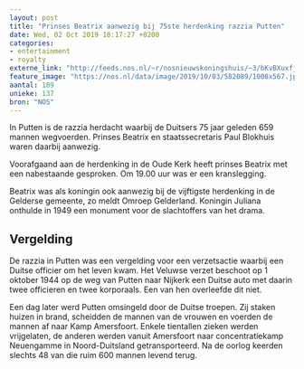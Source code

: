 ```yaml
---
layout: post
title: "Prinses Beatrix aanwezig bij 75ste herdenking razzia Putten"
date: Wed, 02 Oct 2019 18:17:27 +0200
categories: 
- entertainment 
- royalty 
externe_link: "http://feeds.nos.nl/~r/nosnieuwskoningshuis/~3/bKvBXuxfjNs/2304384"
feature_image: "https://nos.nl/data/image/2019/10/03/582089/1008x567.jpg"
aantal: 189
unieke: 137
bron: "NOS"
---
```


<p>In Putten is de razzia herdacht waarbij de Duitsers 75 jaar geleden 659 mannen wegvoerden. Prinses Beatrix en staatssecretaris Paul Blokhuis waren daarbij aanwezig.</p>
<p>Voorafgaand aan de herdenking in de Oude Kerk heeft prinses Beatrix met een nabestaande gesproken. Om 19.00 uur was er een kranslegging.</p>
<p>Beatrix was als koningin ook aanwezig bij de vijftigste herdenking in de Gelderse gemeente, zo meldt Omroep Gelderland. Koningin Juliana onthulde in 1949 een monument voor de slachtoffers van het drama.</p>
<h2>Vergelding</h2>
<p>De razzia in Putten was een vergelding voor een verzetsactie waarbij een Duitse officier om het leven kwam. Het Veluwse verzet beschoot op 1 oktober 1944 op de weg van Putten naar Nijkerk een Duitse auto met daarin twee officieren en twee korporaals. Een van hen overleefde dit niet.</p>
<p>Een dag later werd Putten omsingeld door de Duitse troepen. Zij staken huizen in brand, scheidden de mannen van de vrouwen en voerden de mannen af naar Kamp Amersfoort. Enkele tientallen zieken werden vrijgelaten, de anderen werden vanuit Amersfoort naar concentratiekamp Neuengamme in Noord-Duitsland getransporteerd. Na de oorlog keerden slechts 48 van die ruim 600 mannen levend terug.</p><img src="http://feeds.feedburner.com/~r/nosnieuwskoningshuis/~4/bKvBXuxfjNs" height="1" width="1" alt=""/>
